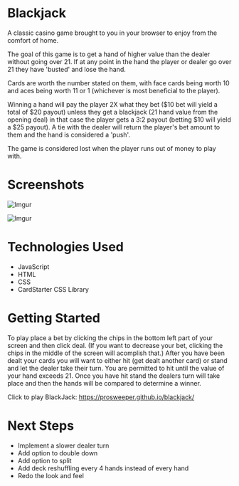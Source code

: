 # Blackjack

A classic casino game brought to you in your browser to enjoy from the comfort of home.

The goal of this game is to get a hand of higher value than the dealer without going over 21. If at any point in the hand the player or dealer go over 21 they have 'busted' and lose the hand.

Cards are worth the number stated on them, with face cards being worth 10 and aces being worth 11 or 1 (whichever is most beneficial to the player).

Winning a hand will pay the player 2X what they bet ($10 bet will yield a total of $20 payout) unless they get a blackjack (21 hand value from the opening deal) in that case the player gets a 3:2 payout (betting $10 will yield a $25 payout). A tie with the dealer will return the player's bet amount to them and the hand is considered a 'push'. 

The game is considered lost when the player runs out of money to play with.

# Screenshots

![Imgur](https://i.imgur.com/fqnEUi2.png)

![Imgur](https://i.imgur.com/FfQxCPF.png)

# Technologies Used

* JavaScript
* HTML
* CSS
* CardStarter CSS Library

# Getting Started

To play place a bet by clicking the chips in the bottom left part of your screen and then click deal. (If you want to decrease your bet, clicking the chips in the middle of the screen will acomplish that.) 
After you have been dealt your cards you will want to either hit (get dealt another card) or stand and let the dealer take their turn. You are permitted to hit until the value of your hand exceeds 21.
Once you have hit stand the dealers turn will take place and then the hands will be compared to determine a winner.

Click to play BlackJack: https://prosweeper.github.io/blackjack/

# Next Steps

* Implement a slower dealer turn
* Add option to double down
* Add option to split
* Add deck reshuffling every 4 hands instead of every hand
* Redo the look and feel 